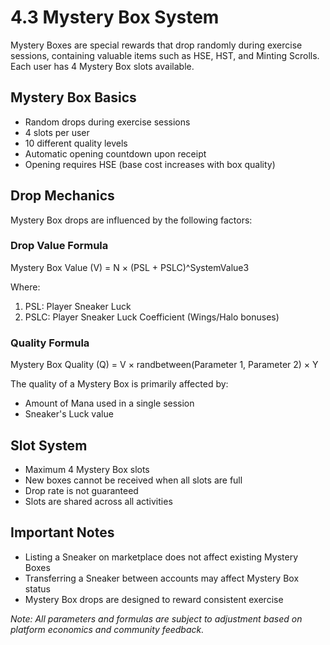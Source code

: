 # 4.3 Mystery Box System

Mystery Boxes are special rewards that drop randomly during exercise sessions, containing valuable items such as HSE, HST, and Minting Scrolls. Each user has 4 Mystery Box slots available.

## Mystery Box Basics
- Random drops during exercise sessions
- 4 slots per user
- 10 different quality levels
- Automatic opening countdown upon receipt
- Opening requires HSE (base cost increases with box quality)

## Drop Mechanics
Mystery Box drops are influenced by the following factors:

### Drop Value Formula
Mystery Box Value (V) = N × (PSL + PSLC)^SystemValue3

Where:
1. PSL: Player Sneaker Luck
2. PSLC: Player Sneaker Luck Coefficient (Wings/Halo bonuses)

### Quality Formula
Mystery Box Quality (Q) = V × randbetween(Parameter 1, Parameter 2) × Y

The quality of a Mystery Box is primarily affected by:
- Amount of Mana used in a single session
- Sneaker's Luck value

## Slot System
- Maximum 4 Mystery Box slots
- New boxes cannot be received when all slots are full
- Drop rate is not guaranteed
- Slots are shared across all activities

## Important Notes
- Listing a Sneaker on marketplace does not affect existing Mystery Boxes
- Transferring a Sneaker between accounts may affect Mystery Box status
- Mystery Box drops are designed to reward consistent exercise

*Note: All parameters and formulas are subject to adjustment based on platform economics and community feedback.* 